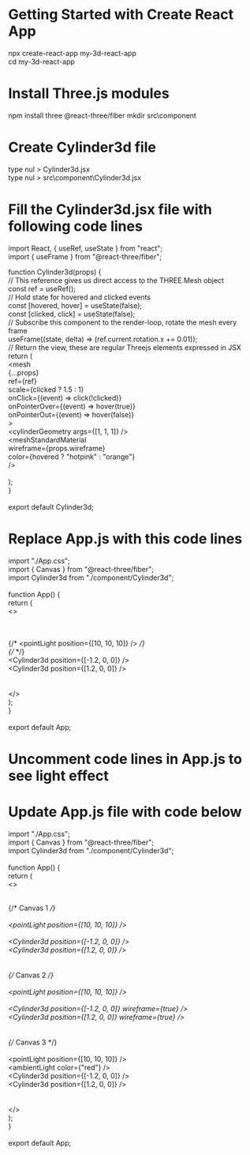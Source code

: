 # Getting Started with Create React App

npx create-react-app my-3d-react-app
<br/>
cd my-3d-react-app

# Install Three.js modules

npm install three @react-three/fiber
mkdir src\component

# Create Cylinder3d file

type nul > Cylinder3d.jsx
<br/>
type nul > src\component\Cylinder3d.jsx

# Fill the Cylinder3d.jsx file with following code lines
import React, { useRef, useState } from "react";
<br/>
import { useFrame } from "@react-three/fiber";
<br/>
 
function Cylinder3d(props) {<br/>
  // This reference gives us direct access to the THREE.Mesh object<br/>
  const ref = useRef();<br/>
  // Hold state for hovered and clicked events<br/>
  const [hovered, hover] = useState(false);<br/>
  const [clicked, click] = useState(false);<br/>
  // Subscribe this component to the render-loop, rotate the mesh every frame<br/>
  useFrame((state, delta) => (ref.current.rotation.x += 0.01));<br/>
  // Return the view, these are regular Threejs elements expressed in JSX<br/>
  return (<br/>
    <mesh<br/>
      {...props}<br/>
      ref={ref}<br/>
      scale={clicked ? 1.5 : 1}<br/>
      onClick={(event) => click(!clicked)}<br/>
      onPointerOver={(event) => hover(true)}<br/>
      onPointerOut={(event) => hover(false)}<br/>
    ><br/>
      <cylinderGeometry args={[1, 1, 1]} /><br/>
      <meshStandardMaterial<br/>
        wireframe={props.wireframe}<br/>
        color={hovered ? "hotpink" : "orange"}<br/>
      /><br/>
    </mesh><br/>
  );<br/>
}<br/>
 <br/>
export default Cylinder3d;<br/>

# Replace App.js with this code lines
import "./App.css";<br/>
import { Canvas } from "@react-three/fiber";<br/>
import Cylinder3d from "./component/Cylinder3d";<br/>
 <br/>
function App() {<br/>
  return (<br/>
    <><br/>
      <section className='App-header'><br/>
        <Canvas><br/>
          {/* <pointLight position={[10, 10, 10]} /> */}<br/>
          {/* <ambientLight /> */}<br/>
          <Cylinder3d position={[-1.2, 0, 0]} /><br/>
          <Cylinder3d position={[1.2, 0, 0]} /><br/>
        </Canvas><br/>
      </section><br/>
    </><br/>
  );<br/>
}<br/>
 <br/>
export default App;<br/>

# Uncomment code lines in App.js to see light effect

# Update App.js file with code below

import "./App.css";<br/>
import { Canvas } from "@react-three/fiber";<br/>
import Cylinder3d from "./component/Cylinder3d";<br/>
<br/>
function App() {<br/>
  return (<br/>
    <><br/>
      <section className='App-header'><br/>
        {/* Canvas 1 */}<br/>
        <Canvas><br/>
          <pointLight position={[10, 10, 10]} /><br/>
          <ambientLight /><br/>
          <Cylinder3d position={[-1.2, 0, 0]} /><br/>
          <Cylinder3d position={[1.2, 0, 0]} /><br/>
        </Canvas><br/>
<br/>
        {/* Canvas 2 */}<br/>
        <Canvas><br/>
          <pointLight position={[10, 10, 10]} /><br/>
          <ambientLight intensity={0.5} /><br/>
          <Cylinder3d position={[-1.2, 0, 0]} wireframe={true} /><br/>
          <Cylinder3d position={[1.2, 0, 0]} wireframe={true} /><br/>
        </Canvas><br/>
<br/>
        {/* Canvas 3 */}<br/>
        <Canvas><br/>
          <pointLight position={[10, 10, 10]} /><br/>
          <ambientLight color={"red"} /><br/>
          <Cylinder3d position={[-1.2, 0, 0]} /><br/>
          <Cylinder3d position={[1.2, 0, 0]} /><br/>
        </Canvas><br/>
      </section><br/>
    </><br/>
  );<br/>
}<br/>
<br/>
export default App;<br/>